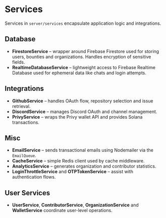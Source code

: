 # Services

Services in `server/services` encapsulate application logic and integrations.

## Database
- **FirestoreService** – wrapper around Firebase Firestore used for storing users, bounties and organizations. Handles encryption of sensitive fields.
- **RealtimeDatabaseService** – lightweight access to Firebase Realtime Database used for ephemeral data like chats and login attempts.

## Integrations
- **GithubService** – handles OAuth flow, repository selection and issue retrieval.
- **DiscordService** – manages Discord OAuth and channel management.
- **PrivyService** – wraps the Privy wallet API and provides Solana transactions.

## Misc
- **EmailService** – sends transactional emails using Nodemailer via the `EmailQueue`.
- **CacheService** – simple Redis client used by cache middleware.
- **AnalyticsService** – generates organization and contributor statistics.
- **LoginThrottleService** and **OTPTokenService** – assist with authentication flows.

## User Services
- **UserService**, **ContributorService**, **OrganizationService** and **WalletService** coordinate user-level operations.
